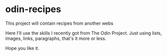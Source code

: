 # odin-recipes

This project will contain recipes from another webs 

Here I'll use the skills I recently got from The Odin Project. Just using lists, images, links, paragraphs, that's it more or less.

Hope you like it.